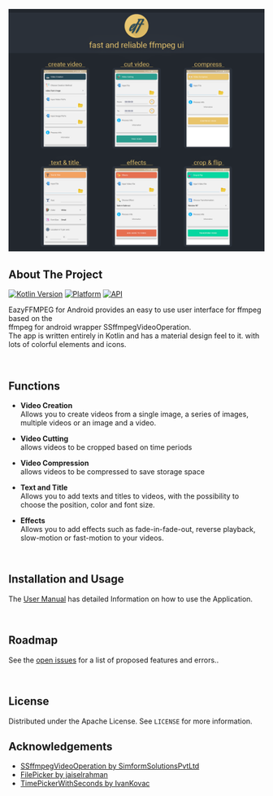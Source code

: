 <p align="center">
<img src="https://github.com/fj-gruenewald/EazyFFMPEG/blob/main/img/header.png" width="1080">
  </p>
  
## About The Project

[![Kotlin Version](https://img.shields.io/badge/Kotlin-1.4.21-blue.svg)](https://kotlinlang.org) [![Platform](https://img.shields.io/badge/Platform-Android-green.svg?style=flat)](https://www.android.com/) [![API](https://img.shields.io/badge/API-21%2B-brightgreen.svg?style=flat)](https://android-arsenal.com/api?level=19)

EazyFFMPEG for Android provides an easy to use user interface for ffmpeg based on the <br/>
ffmpeg for android wrapper SSffmpegVideoOperation. <br/>
The app is written entirely in Kotlin and has a material design feel to it. with lots of colorful elements and icons.

<br/>

## Functions
 - **Video Creation** <br/>
Allows you to create videos from a single image, a series of images, multiple videos or an image and a video.

 - **Video Cutting** <br/>
allows videos to be cropped based on time periods

 - **Video Compression** <br/>
allows videos to be compressed to save storage space

 - **Text and Title** <br/>
Allows you to add texts and titles to videos, with the possibility to choose the position, color and font size.

 - **Effects** <br/>
Allows you to add effects such as fade-in-fade-out, reverse playback, slow-motion or fast-motion to your videos.

<br/>

## Installation and Usage

The [User Manual](https://github.com/fj-gruenewald/eazyffmpeg-android-app/wiki/User-Manual) has detailed Information on how to use the Application.

<br/>

## Roadmap
 
See the [open issues](https://github.com/fj-gruenewald/eazyffmpeg-android-app/issues) for a list of proposed features and errors..

<br/>

## License

Distributed under the Apache License. See `LICENSE` for more information.

## Acknowledgements
* [SSffmpegVideoOperation by SimformSolutionsPvtLtd](https://github.com/SimformSolutionsPvtLtd/SSffmpegVideoOperation)
* [FilePicker by jaiselrahman](https://github.com/jaiselrahman/FilePicker)
* [TimePickerWithSeconds by IvanKovac](https://github.com/IvanKovac/TimePickerWithSeconds)
